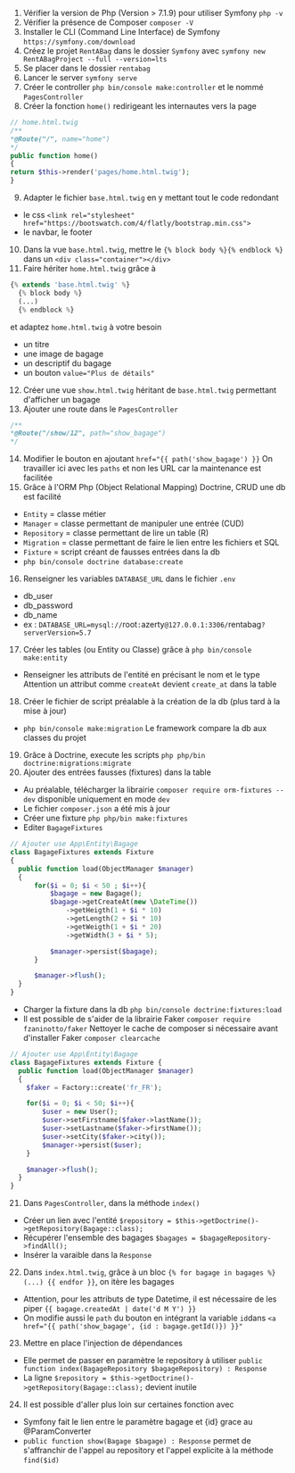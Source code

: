 1. Vérifier la version de Php (Version > 7.1.9) pour utiliser Symfony `php -v`
2. Vérifier la présence de Composer `composer -V`
3. Installer le CLI (Command Line Interface) de Symfony `https://symfony.com/download`
4. Créez le projet `RentABag` dans le dossier `Symfony` avec `symfony new RentABagProject --full --version=lts`
5. Se placer dans le dossier `rentabag`
6. Lancer le server `symfony serve`
7. Créer le controller `php bin/console make:controller` et le nommé `PagesController`
8. Créer la fonction `home()` redirigeant les internautes vers la page 
```php
// home.html.twig
/**
*@Route("/", name="home")
*/
public function home()
{
return $this->render('pages/home.html.twig');
}
```
9. Adapter le fichier `base.html.twig` en y mettant tout le code redondant
  * le css `<link rel="stylesheet" href="https://bootswatch.com/4/flatly/bootstrap.min.css">`
  * le navbar, le footer
10. Dans la vue `base.html.twig`, mettre le `{% block body %}{% endblock %}` dans un `<div class="container"></div>`
11. Faire hériter `home.html.twig` grâce à 
```php
{% extends 'base.html.twig' %} 
  {% block body %} 
  (...) 
  {% endblock %}
```
et adaptez `home.html.twig` à votre besoin
  * un titre
  * une image de bagage
  * un descriptif du bagage
  * un bouton `value="Plus de détails"`
12. Créer une vue `show.html.twig` héritant de `base.html.twig` permettant d'afficher un bagage
13. Ajouter une route dans le `PagesController`
```php
/**
*@Route("/show/12", path="show_bagage")
*/
```
14. Modifier le bouton en ajoutant `href="{{ path('show_bagage') }}`
On travailler ici avec les `paths` et non les URL car la maintenance est facilitée
15. Grâce à l'ORM Php (Object Relational Mapping) Doctrine, CRUD une db est facilité
  * `Entity` = classe métier
  * `Manager` = classe permettant de manipuler une entrée (CUD)
  * `Repository` = classe permettant de lire un table (R)
  * `Migration` = classe permettant de faire le lien entre les fichiers et SQL
  * `Fixture` = script créant de fausses entrées dans la db
  * `php bin/console doctrine database:create`
16. Renseigner les variables  `DATABASE_URL` dans le fichier `.env`
  * db_user
  * db_password
  * db_name
  * ex : `DATABASE_URL=mysql://`root`:`azerty`@127.0.0.1:3306/`rentabag`?serverVersion=5.7`
17. Créer les tables (ou Entity ou Classe) grâce à `php bin/console make:entity`
  * Renseigner les attributs de l'entité en précisant le nom et le type
Attention un attribut comme `createAt` devient `create_at` dans la table
18. Créer le fichier de script préalable à la création de la db (plus tard à la mise à jour)
  * `php bin/console make:migration`
Le framework compare la db aux classes du projet
19. Grâce à Doctrine, execute les scripts 
`php php/bin doctrine:migrations:migrate`
20. Ajouter des entrées fausses (fixtures) dans la table
  * Au préalable, télécharger la librairie `composer require orm-fixtures --dev` disponible uniquement en mode `dev`
  * Le fichier `composer.json` a été mis à jour
  * Créer une fixture `php php/bin make:fixtures`
  * Editer `BagageFixtures`
  ```php
  // Ajouter use App\Entity\Bagage
class BagageFixtures extends Fixture
{
    public function load(ObjectManager $manager)
    {
        for($i = 0; $i < 50 ; $i++){
            $bagage = new Bagage();
            $bagage->getCreateAt(new \DateTime())
                ->getHeigth(1 + $i * 10)
                ->getLength(2 + $i * 10)
                ->getWeigth(1 + $i * 20)
                ->getWidth(3 + $i * 5);

            $manager->persist($bagage);
        }

        $manager->flush();
    }
}
```
* Charger la fixture dans la db `php bin/console doctrine:fixtures:load`
* Il est possible de s'aider de la librairie Faker `composer require fzaninotto/faker`
Nettoyer le cache de composer si nécessaire avant d'installer Faker `composer clearcache`
```php
// Ajouter use App\Entity\Bagage
class BagageFixtures extends Fixture {
  public function load(ObjectManager $manager)
  {
    $faker = Factory::create('fr_FR');

    for($i = 0; $i < 50; $i++){
        $user = new User();
        $user->setFirstname($faker->lastName());
        $user->setLastname($faker->firstName());
        $user->setCity($faker->city());
        $manager->persist($user);
    }

    $manager->flush();
  }
}
```
21. Dans `PagesController`, dans la méthode `index()`
* Créer un lien avec l'entité `$repository = $this->getDoctrine()->getRepository(Bagage::class);`
* Récupérer l'ensemble des bagages `$bagages = $bagageRepository->findAll();`
* Insérer la varaible dans la `Response`
22. Dans `index.html.twig`, grâce à un bloc `{% for bagage in bagages %} (...) {{ endfor }}`, on itère les bagages
* Attention, pour les attributs de type Datetime, il est nécessaire de les piper `{{ bagage.createdAt | date('d M Y') }}`
* On modifie aussi le `path` du bouton en intégrant la variable `id`dans `<a href="{{ path('show_bagage', {id : bagage.getId()}) }}"`
23. Mettre en place l'injection de dépendances
 * Elle permet de passer en paramètre le repository à utiliser `public function index(BagageRepository $bagageRepository) : Response`
 * La ligne `$repository = $this->getDoctrine()->getRepository(Bagage::class);` devient inutile
24. Il est possible d'aller plus loin sur certaines fonction avec 
 * Symfony fait le lien entre le paramètre bagage et {id} grace au @ParamConverter
 * `public function show(Bagage $bagage) : Response` permet de s'affranchir de l'appel au repository et l'appel explicite à la méthode `find($id)`
